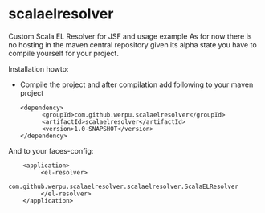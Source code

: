 scalaelresolver
===============

Custom Scala EL Resolver for JSF and usage example
As for now there is no hosting in the maven central repository given its alpha state
you have to compile yourself for your project.


Installation howto:

* Compile the project and after compilation add following to your maven project

      <dependency>
            <groupId>com.github.werpu.scalaelresolver</groupId>
            <artifactId>scalaelresolver</artifactId>
            <version>1.0-SNAPSHOT</version>
      </dependency>

And to your faces-config:

        <application>
             <el-resolver>
                 com.github.werpu.scalaelresolver.scalaelresolver.ScalaELResolver
             </el-resolver>
        </application>
